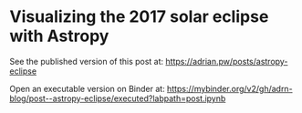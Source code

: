 # Visualizing the 2017 solar eclipse with Astropy

See the published version of this post at: https://adrian.pw/posts/astropy-eclipse

Open an executable version on Binder at: https://mybinder.org/v2/gh/adrn-blog/post--astropy-eclipse/executed?labpath=post.ipynb
